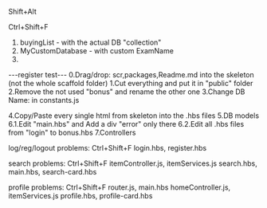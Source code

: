 


Shift+Alt









Ctrl+Shift+F
1. buyingList           - with the actual DB "collection"
2. MyCustomDatabase     - with custom ExamName
3. 


---register test---
0.Drag/drop: scr,packages,Readme.md   into the skeleton (not the whole scaffold folder)
1.Cut everything and put it in "public" folder
2.Remove the not used "bonus" and rename the other one
3.Change DB Name: in constants.js

4.Copy/Paste every single html from skeleton into the .hbs files
5.DB models
6.1.Edit "main.hbs" and Add a div "error" only there
6.2.Edit all .hbs files from "login" to bonus.hbs
7.Controllers


log/reg/logout problems: Ctrl+Shift+F
login.hbs, register.hbs

search problems: Ctrl+Shift+F
itemController.js, itemServices.js
search.hbs, main.hbs, search-card.hbs

profile problems: Ctrl+Shift+F
router.js, main.hbs 
homeController.js, itemServices.js
profile.hbs, profile-card.hbs